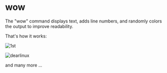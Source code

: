 # wow
The "wow" command displays text, adds line numbers, and randomly colors the output to improve readability.

That's how it works:

![1st](https://github.com/user-attachments/assets/53987857-30a7-4253-b746-944eb96cd84f)

![dearlinux](https://github.com/user-attachments/assets/1d83e9d3-dd72-4f78-b2d5-98378309a997)



and many more ...

